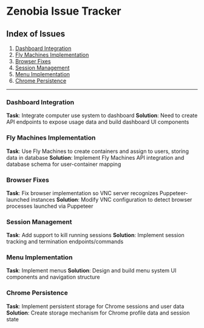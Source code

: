 # Zenobia Issue Tracker

## Index of Issues

1. [Dashboard Integration](#dashboard-integration)
2. [Fly Machines Implementation](#fly-machines-implementation)
3. [Browser Fixes](#browser-fixes)
4. [Session Management](#session-management)
5. [Menu Implementation](#menu-implementation)
6. [Chrome Persistence](#chrome-persistence)

---

### Dashboard Integration
**Task**: Integrate computer use system to dashboard
**Solution**: Need to create API endpoints to expose usage data and build dashboard UI components

### Fly Machines Implementation
**Task**: Use Fly Machines to create containers and assign to users, storing data in database
**Solution**: Implement Fly Machines API integration and database schema for user-container mapping

### Browser Fixes
**Task**: Fix browser implementation so VNC server recognizes Puppeteer-launched instances
**Solution**: Modify VNC configuration to detect browser processes launched via Puppeteer

### Session Management
**Task**: Add support to kill running sessions
**Solution**: Implement session tracking and termination endpoints/commands

### Menu Implementation
**Task**: Implement menus
**Solution**: Design and build menu system UI components and navigation structure

### Chrome Persistence
**Task**: Implement persistent storage for Chrome sessions and user data
**Solution**: Create storage mechanism for Chrome profile data and session state